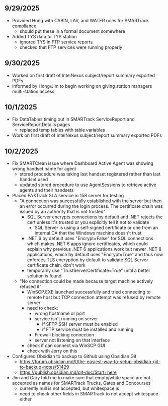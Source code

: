 ## 9/29/2025
* Provided Hong with CABIN, LAV, and WATER rules for SMARTrack compliance
	* should put these in a formal document somewhere
* Added TYS data to TYS station
	* ignored TYS in FTP service reports
	* checked that FTP services were running properly

## 9/30/2025
* Worked on first draft of IntelNexus subject/report summary exported PDFs
* Informed by Hong/Jim to begin working on giving station managers multi-station access

## 10/1/2025
* Fix DataTables timing out in SMARTrack ServiceReport and ServiceReportDetails pages
	* replaced temp tables with table variables
* Work on first draft of IntelNexus subject/report summary exported PDFs

## 10/2/2025
* Fix SMARTClean issue where Dashboard Active Agent was showing wrong handset name for agent
	* stored procedure was taking last handset registered rather than last handset used
	* updated stored procedure to use AgentSessions to retrieve active agents and their handsets
* Placed PAXTrack SLA service in 158 server for testing
	* "A connection was successfully established with the server but then an error occurred during the login process. The certificate chain was issued by an authority that is not trusted"
		* SQL Server encrypts connections by default and .NET rejects the cert unless it's trusted or you explicitly tell it not to validate
			* SQL Server is using a self-signed certificate or one from an internal CA that the Windows machine doesn't trust
		* .NET 6 by default uses "Encrypt=False" for SQL connections which makes .NET 6 apps ignore certificates, which could explain why previous .NET 6 applications work but newer .NET 8 applications, which by default uses "Encrypt=True" and thus now enforces TLS encryption by default to validate SQL Server certificate chain, don't work
		* temporarily use "TrustServerCertificate=True" until a better solution is found
	* "No connection could be made because target machine actively refused it"
		* WinSCP.EXE launched successfully and tried connecting to remote host but TCP connection attempt was refused by remote server
		* need to check:
			* wrong hostname or port
			* service isn't running on server
				* if SFTP SSH server must be enabled
				* if FTP service must be installed and running
			* Firewall blocking connection
			* server not listening on that interface
		* check if can connect via WinSCP GUI
		* check with Jerry on this
* Configured Obsidian to backup to Github using Obsidian Git
	* https://forum.obsidian.md/t/the-easiest-way-to-setup-obsidian-git-to-backup-notes/51429
	* https://publish.obsidian.md/git-doc/Start+here
* Jim and Gary told me to make sure that empty/white space are not accepted as names for SMARTrack Trucks, Gates and Concourses
	* currently null is not accepted, but whitespace is
	* need to check other fields in SMARTrack to not accept whitespace either